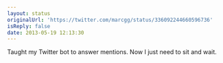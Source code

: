 ```yaml
---
layout: status
originalUrl: 'https://twitter.com/marcgg/status/336092244660596736'
isReply: false
date: 2013-05-19 12:13:30
---
```


Taught my Twitter bot to answer mentions. Now I just need to sit and wait.
